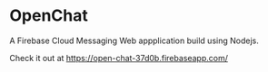 # OpenChat
A Firebase Cloud Messaging Web appplication build using Nodejs.

Check it out at https://open-chat-37d0b.firebaseapp.com/
